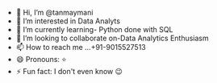 - 👋 Hi, I’m @tanmaymani
- 👀 I’m interested in Data Analyts 
- 🌱 I’m currently learning- Python done with SQL
- 💞️ I’m looking to collaborate on-Data Analytics Enthusiasm 
- 📫 How to reach me ...+91-9015527513
- 😄 Pronouns: ⭐ 
- ⚡ Fun fact: I don't even know 😉 

<!---
tanmaymani/tanmaymani is a ✨ special ✨ repository because its `README.md` (this file) appears on your GitHub profile.
You can click the Preview link to take a look at your changes.
--->
